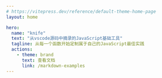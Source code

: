 ```yaml
---
# https://vitepress.dev/reference/default-theme-home-page
layout: home

hero:
  name: "knife"
  text: "从vscode源码中摘录的JavaScript基础工具"
  tagline: 从每一个函数开始定制属于自己的JavaScript最佳实践
  actions:
    - theme: brand
      text: 查看文档
      link: /markdown-examples
---
```


